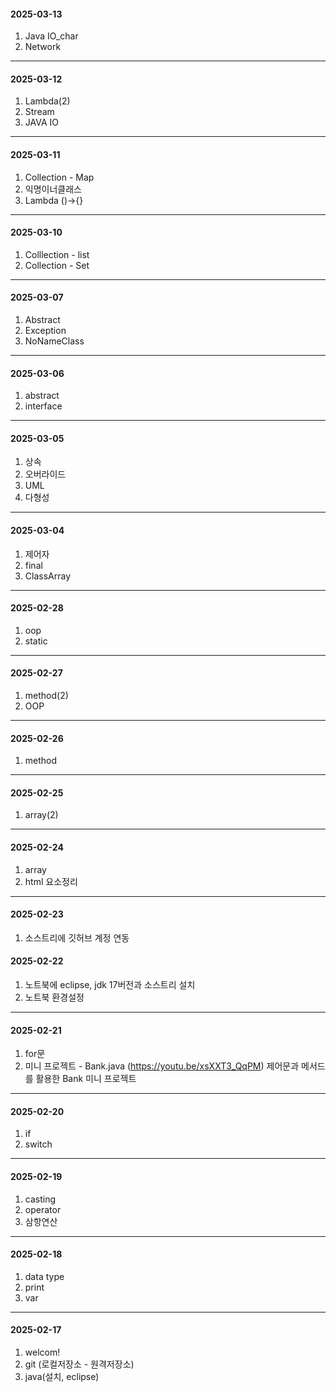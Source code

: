 
#### 2025-03-13
1. Java IO_char
2. Network
---

#### 2025-03-12
1. Lambda(2)
2. Stream
3. JAVA IO
---

#### 2025-03-11
1. Collection - Map
2. 익명이너클래스
3. Lambda ()->{}
---

#### 2025-03-10
1. Colllection - list
2. Collection - Set
---

#### 2025-03-07
1. Abstract
2. Exception
3. NoNameClass
---

#### 2025-03-06
1. abstract
2. interface
---

#### 2025-03-05
1. 상속
2. 오버라이드
3. UML 
4. 다형성
---

#### 2025-03-04
1. 제어자
2. final
3. ClassArray
---

#### 2025-02-28
1. oop
2. static
---

#### 2025-02-27
1. method(2)
2. OOP
---

#### 2025-02-26
1. method
---

#### 2025-02-25
1. array(2)
---

#### 2025-02-24
1. array
2. html 요소정리


---

#### 2025-02-23
1. 소스트리에 깃허브 계정 연동




#### 2025-02-22
1. 노트북에 eclipse, jdk 17버전과 소스트리 설치
2. 노트북 환경설정
---


#### 2025-02-21
1. for문
2. 미니 프로젝트 - Bank.java (https://youtu.be/xsXXT3_QqPM) 제어문과 메서드를 활용한 Bank 미니 프로젝트


---

#### 2025-02-20
1. if
2. switch


---

#### 2025-02-19
1. casting
2. operator
3. 삼항연산

---

#### 2025-02-18
1. data type
2. print
3. var 



--- 

#### 2025-02-17
1. welcom!
2. git (로컬저장소 - 원격저장소)
3. java(설치, eclipse)

